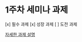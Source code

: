# 1주차 세미나 과제

[x] 필수 과제
[x] 성장 과제
[ ] 도전 과제

[자세한 과제 설명](https://github.com/Hott6/Hot-Yongmin/tree/seminar-1th﻿)
